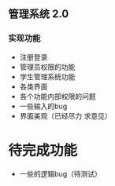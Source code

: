 ## 管理系统 2.0
### 实现功能
*  注册登录
*  管理员权限的功能
*  学生管理系统功能
*  各类界面
*  各个功能内部权限的问题
*  一些输入的bug
*  界面美观（已经尽力 求意见）
# 待完成功能
*  一些的逻辑bug（待测试）